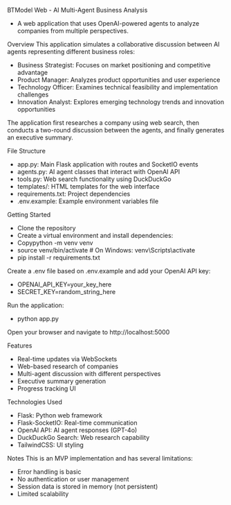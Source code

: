 BTModel Web - AI Multi-Agent Business Analysis
 * A web application that uses OpenAI-powered agents to analyze companies from multiple perspectives.

Overview
This application simulates a collaborative discussion between AI agents representing different business roles:

  * Business Strategist: Focuses on market positioning and competitive advantage
  * Product Manager: Analyzes product opportunities and user experience
  * Technology Officer: Examines technical feasibility and implementation challenges
  * Innovation Analyst: Explores emerging technology trends and innovation opportunities

  The application first researches a company using web search, then conducts a two-round discussion between the agents, and finally generates an executive summary.

File Structure

  * app.py: Main Flask application with routes and SocketIO events
  * agents.py: AI agent classes that interact with OpenAI API
  * tools.py: Web search functionality using DuckDuckGo
  * templates/: HTML templates for the web interface
  * requirements.txt: Project dependencies
  * .env.example: Example environment variables file

Getting Started

  * Clone the repository
  * Create a virtual environment and install dependencies:
  * Copypython -m venv venv
  * source venv/bin/activate  # On Windows: venv\Scripts\activate
  * pip install -r requirements.txt

  Create a .env file based on .env.example and add your OpenAI API key:
  * OPENAI_API_KEY=your_key_here
  * SECRET_KEY=random_string_here

  Run the application:
  * python app.py

  Open your browser and navigate to http://localhost:5000

Features

  * Real-time updates via WebSockets
  * Web-based research of companies
  * Multi-agent discussion with different perspectives
  * Executive summary generation
  * Progress tracking UI

Technologies Used

  * Flask: Python web framework
  * Flask-SocketIO: Real-time communication
  * OpenAI API: AI agent responses (GPT-4o)
  * DuckDuckGo Search: Web research capability
  * TailwindCSS: UI styling

Notes
  This is an MVP implementation and has several limitations:

 *  Error handling is basic
  * No authentication or user management
 *  Session data is stored in memory (not persistent)
  * Limited scalability

